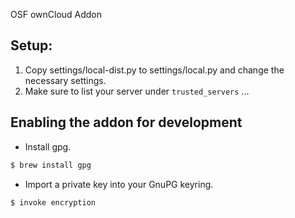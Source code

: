 OSF ownCloud Addon


## Setup:
1. Copy settings/local-dist.py to settings/local.py and change the necessary settings.
2. Make sure to list your server under `trusted_servers`
...

## Enabling the addon for development

 - Install gpg.
 ```sh
 $ brew install gpg
 ```
 - Import a private key into your GnuPG keyring.
```sh
$ invoke encryption
```
